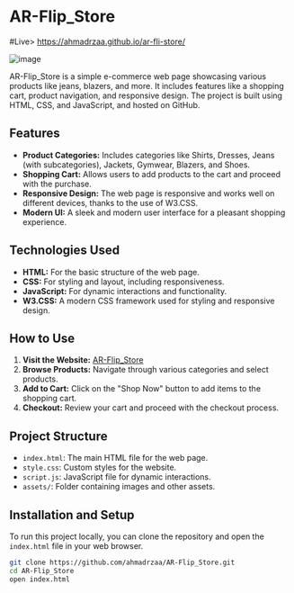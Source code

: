 
# AR-Flip_Store
#Live> https://ahmadrzaa.github.io/ar-fli-store/  <br>

![image](https://github.com/user-attachments/assets/367c08d7-ca97-4e2d-90c8-f973dae887d8)


AR-Flip_Store is a simple e-commerce web page showcasing various products like jeans, blazers, and more. It includes features like a shopping cart, product navigation, and responsive design. The project is built using HTML, CSS, and JavaScript, and hosted on GitHub.

## Features

- **Product Categories:** Includes categories like Shirts, Dresses, Jeans (with subcategories), Jackets, Gymwear, Blazers, and Shoes.
- **Shopping Cart:** Allows users to add products to the cart and proceed with the purchase.
- **Responsive Design:** The web page is responsive and works well on different devices, thanks to the use of W3.CSS.
- **Modern UI:** A sleek and modern user interface for a pleasant shopping experience.

## Technologies Used

- **HTML:** For the basic structure of the web page.
- **CSS:** For styling and layout, including responsiveness.
- **JavaScript:** For dynamic interactions and functionality.
- **W3.CSS:** A modern CSS framework used for styling and responsive design.

## How to Use

1. **Visit the Website:** [AR-Flip_Store](https://github.com/ahmadrzaa/AR-Flip_Store)
2. **Browse Products:** Navigate through various categories and select products.
3. **Add to Cart:** Click on the "Shop Now" button to add items to the shopping cart.
4. **Checkout:** Review your cart and proceed with the checkout process.

## Project Structure

- `index.html`: The main HTML file for the web page.
- `style.css`: Custom styles for the website.
- `script.js`: JavaScript file for dynamic interactions.
- `assets/`: Folder containing images and other assets.

## Installation and Setup

To run this project locally, you can clone the repository and open the `index.html` file in your web browser.

```bash
git clone https://github.com/ahmadrzaa/AR-Flip_Store.git
cd AR-Flip_Store
open index.html
